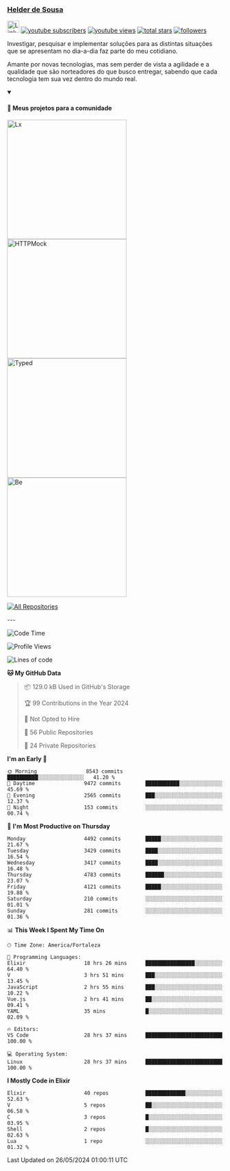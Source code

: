 <p align="left">
<a href="https://github.com/andridus">
    <h3>Helder de Sousa</h3></a>
</p>


<p align="left">
 <a href="https://linkedin.com/in/helder-de-sousa">
    <img height="28px" alt="Linkedin" title="Helder de Sousa" src="https://img.shields.io/badge/-linkedin-blue?style=flat-square&logo=Linkedin&logoColor=white&link=https://www.linkedin.com/in/helder-de-sousa""/></a>
  <a href="https://www.youtube.com/@vocedesenvolvedor?sub_confirmation=1">
    <img alt="youtube subscribers" title="Inscreva-se no canal Você, desenvolvedor" src="https://custom-icon-badges.demolab.com/youtube/channel/subscribers/UCh-qOj_p5CY_AfuR7fEYbwA?color=%23E05D44&label=V0CÊ,%20 DESENVOLVEDOR&logo=video&logoColor=white&style=for-the-badge&labelColor=CE4630""/></a>
  <a href="https://www.youtube.com/@vocedesenvolvedor">
    <img alt="youtube views" title="YouTube Visualizações" src="https://custom-icon-badges.demolab.com/youtube/channel/views/UCh-qOj_p5CY_AfuR7fEYbwA?color=%23E1AD0E&logo=video&logoColor=white&style=for-the-badge&labelColor=C79600"/></a>
  <a href="https://github.com/andridus?tab=repositories&sort=stargazers">
    <img alt="total stars" title="Total de Estrelas no GitHub" src="https://custom-icon-badges.demolab.com/github/stars/andridus?color=55960c&style=for-the-badge&labelColor=488207&logo=star"/></a>
  <a href="https://github.com/andridus?tab=followers">
    <img alt="followers" title="Siga-me on Github" src="https://custom-icon-badges.demolab.com/github/followers/andridus?color=236ad3&labelColor=1155ba&style=for-the-badge&logo=person-add&label=Follow&logoColor=white"/></a>
</p>

<p align="left">
 Investigar, pesquisar e implementar soluções para as distintas situações que se apresentam no dia-a-dia faz parte do meu cotidiano.

Amante por novas tecnologias, mas sem perder de vista a agilidade e a qualidade que são norteadores do que busco entregar, sabendo que cada tecnologia tem sua vez dentro do mundo real.
</p>


<details open>
  <summary><h4>📘 Meus projetos para a comunidade</h4></summary>

  <p align="left">
    <a href="https://github.com/andridus/lx"><img width="278" src="https://denvercoder1-github-readme-stats.vercel.app/api/pin/?username=andridus&repo=lx&theme=default&show_icons=true" alt="Lx"></a>
    <a href="https://github.com/andridus/httpmock"><img width="278" src="https://denvercoder1-github-readme-stats.vercel.app/api/pin/?username=andridus&repo=httpmock&theme=default&show_icons=true" alt="HTTPMock"></a>
    <a href="https://github.com/andridus/typed"><img width="278" src="https://denvercoder1-github-readme-stats.vercel.app/api/pin/?username=andridus&repo=typed&theme=default&show_icons=true" alt="Typed"></a>
    <a href="https://github.com/andridus/bee"><img width="278" src="https://denvercoder1-github-readme-stats.vercel.app/api/pin/?username=andridus&repo=bee&theme=default&show_icons=true" alt="Be"></a>

  </p>

  <a href="https://github.com/andridus?tab=repositories&sort=stargazers"><img alt="All Repositories" title="All Repositories" src="https://custom-icon-badges.demolab.com/badge/-Clique%20aqui%20para%20todos%20os%20meus%20repos-efefef?style=for-the-badge&logoColor=black&logo=repo"/></a>
</details>
---

<!--START_SECTION:waka-->
![Code Time](http://img.shields.io/badge/Code%20Time-1%2C897%20hrs%2015%20mins-blue)

![Profile Views](http://img.shields.io/badge/Profile%20Views-3-blue)

![Lines of code](https://img.shields.io/badge/From%20Hello%20World%20I%27ve%20Written-8.0%20million%20lines%20of%20code-blue)

**🐱 My GitHub Data** 

> 📦 129.0 kB Used in GitHub's Storage 
 > 
> 🏆 99 Contributions in the Year 2024
 > 
> 🚫 Not Opted to Hire
 > 
> 📜 56 Public Repositories 
 > 
> 🔑 24 Private Repositories 
 > 
**I'm an Early 🐤** 

```text
🌞 Morning                8543 commits        ██████████░░░░░░░░░░░░░░░   41.20 % 
🌆 Daytime                9472 commits        ███████████░░░░░░░░░░░░░░   45.69 % 
🌃 Evening                2565 commits        ███░░░░░░░░░░░░░░░░░░░░░░   12.37 % 
🌙 Night                  153 commits         ░░░░░░░░░░░░░░░░░░░░░░░░░   00.74 % 
```
📅 **I'm Most Productive on Thursday** 

```text
Monday                   4492 commits        █████░░░░░░░░░░░░░░░░░░░░   21.67 % 
Tuesday                  3429 commits        ████░░░░░░░░░░░░░░░░░░░░░   16.54 % 
Wednesday                3417 commits        ████░░░░░░░░░░░░░░░░░░░░░   16.48 % 
Thursday                 4783 commits        ██████░░░░░░░░░░░░░░░░░░░   23.07 % 
Friday                   4121 commits        █████░░░░░░░░░░░░░░░░░░░░   19.88 % 
Saturday                 210 commits         ░░░░░░░░░░░░░░░░░░░░░░░░░   01.01 % 
Sunday                   281 commits         ░░░░░░░░░░░░░░░░░░░░░░░░░   01.36 % 
```


📊 **This Week I Spent My Time On** 

```text
🕑︎ Time Zone: America/Fortaleza

💬 Programming Languages: 
Elixir                   18 hrs 26 mins      ████████████████░░░░░░░░░   64.40 % 
V                        3 hrs 51 mins       ███░░░░░░░░░░░░░░░░░░░░░░   13.45 % 
JavaScript               2 hrs 55 mins       ███░░░░░░░░░░░░░░░░░░░░░░   10.22 % 
Vue.js                   2 hrs 41 mins       ██░░░░░░░░░░░░░░░░░░░░░░░   09.41 % 
YAML                     35 mins             █░░░░░░░░░░░░░░░░░░░░░░░░   02.09 % 

🔥 Editors: 
VS Code                  28 hrs 37 mins      █████████████████████████   100.00 % 

💻 Operating System: 
Linux                    28 hrs 37 mins      █████████████████████████   100.00 % 
```

**I Mostly Code in Elixir** 

```text
Elixir                   40 repos            █████████████░░░░░░░░░░░░   52.63 % 
V                        5 repos             ██░░░░░░░░░░░░░░░░░░░░░░░   06.58 % 
C                        3 repos             █░░░░░░░░░░░░░░░░░░░░░░░░   03.95 % 
Shell                    2 repos             █░░░░░░░░░░░░░░░░░░░░░░░░   02.63 % 
Lua                      1 repo              ░░░░░░░░░░░░░░░░░░░░░░░░░   01.32 % 
```




 Last Updated on 26/05/2024 01:00:11 UTC
<!--END_SECTION:waka-->
